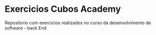 # Exercicios Cubos Academy

Repositorio com exercicios realizados no curso da desenvolvimento de software - back End
